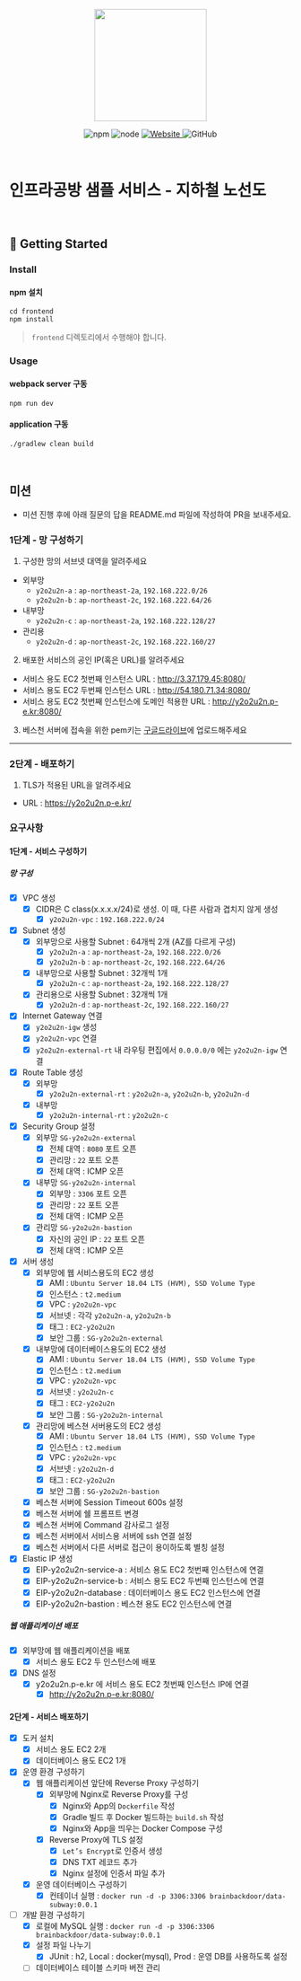 <p align="center">
    <img width="200px;" src="https://raw.githubusercontent.com/woowacourse/atdd-subway-admin-frontend/master/images/main_logo.png"/>
</p>
<p align="center">
  <img alt="npm" src="https://img.shields.io/badge/npm-%3E%3D%205.5.0-blue">
  <img alt="node" src="https://img.shields.io/badge/node-%3E%3D%209.3.0-blue">
  <a href="https://edu.nextstep.camp/c/R89PYi5H" alt="nextstep atdd">
    <img alt="Website" src="https://img.shields.io/website?url=https%3A%2F%2Fedu.nextstep.camp%2Fc%2FR89PYi5H">
  </a>
  <img alt="GitHub" src="https://img.shields.io/github/license/next-step/atdd-subway-service">
</p>

<br>

# 인프라공방 샘플 서비스 - 지하철 노선도

<br>

## 🚀 Getting Started

### Install

#### npm 설치

```
cd frontend
npm install
```

> `frontend` 디렉토리에서 수행해야 합니다.

### Usage

#### webpack server 구동

```
npm run dev
```

#### application 구동

```
./gradlew clean build
```

<br>

## 미션

* 미션 진행 후에 아래 질문의 답을 README.md 파일에 작성하여 PR을 보내주세요.

### 1단계 - 망 구성하기

1. 구성한 망의 서브넷 대역을 알려주세요

- 외부망
    - `y2o2u2n-a` : `ap-northeast-2a`, `192.168.222.0/26`
    - `y2o2u2n-b` : `ap-northeast-2c`, `192.168.222.64/26`
- 내부망
    - `y2o2u2n-c` : `ap-northeast-2a`, `192.168.222.128/27`
- 관리용
    - `y2o2u2n-d` : `ap-northeast-2c`, `192.168.222.160/27`

2. 배포한 서비스의 공인 IP(혹은 URL)를 알려주세요

- 서비스 용도 EC2 첫번째 인스턴스 URL : http://3.37.179.45:8080/
- 서비스 용도 EC2 두번째 인스턴스 URL : http://54.180.71.34:8080/
- 서비스 용도 EC2 첫번째 인스턴스에 도메인 적용한 URL : http://y2o2u2n.p-e.kr:8080/

3. 베스천 서버에 접속을 위한 pem키는 [구글드라이브](https://drive.google.com/drive/folders/1dZiCUwNeH1LMglp8dyTqqsL1b2yBnzd1?usp=sharing)에
   업로드해주세요

---

### 2단계 - 배포하기

1. TLS가 적용된 URL을 알려주세요

- URL : https://y2o2u2n.p-e.kr/

### 요구사항

#### 1단계 - 서비스 구성하기

##### 망 구성

- [x] VPC 생성
    - [x] CIDR은 C class(x.x.x.x/24)로 생성. 이 때, 다른 사람과 겹치지 않게 생성
        - [x] `y2o2u2n-vpc` : `192.168.222.0/24`
- [x] Subnet 생성
    - [x] 외부망으로 사용할 Subnet : 64개씩 2개 (AZ를 다르게 구성)
        - [x] `y2o2u2n-a` : `ap-northeast-2a`, `192.168.222.0/26`
        - [x] `y2o2u2n-b` : `ap-northeast-2c`, `192.168.222.64/26`
    - [x] 내부망으로 사용할 Subnet : 32개씩 1개
        - [x] `y2o2u2n-c` : `ap-northeast-2a`, `192.168.222.128/27`
    - [x] 관리용으로 사용할 Subnet : 32개씩 1개
        - [x] `y2o2u2n-d` : `ap-northeast-2c`, `192.168.222.160/27`
- [x] Internet Gateway 연결
    - [x] `y2o2u2n-igw` 생성
    - [x] `y2o2u2n-vpc` 연결
    - [x] `y2o2u2n-external-rt` 내 라우팅 편집에서 `0.0.0.0/0` 에는 `y2o2u2n-igw` 연결
- [x] Route Table 생성
    - [x] 외부망
        - [x] `y2o2u2n-external-rt` : `y2o2u2n-a`, `y2o2u2n-b`, `y2o2u2n-d`
    - [x] 내부망
        - [x] `y2o2u2n-internal-rt` : `y2o2u2n-c`
- [x] Security Group 설정
    - [x] 외부망 `SG-y2o2u2n-external`
        - [x] 전체 대역 : `8080` 포트 오픈
        - [x] 관리망 : `22` 포트 오픈
        - [x] 전체 대역 : ICMP 오픈
    - [x] 내부망 `SG-y2o2u2n-internal`
        - [x] 외부망 : `3306` 포트 오픈
        - [x] 관리망 : `22` 포트 오픈
        - [x] 전체 대역 : ICMP 오픈
    - [x] 관리망 `SG-y2o2u2n-bastion`
        - [x] 자신의 공인 IP : `22` 포트 오픈
        - [x] 전체 대역 : ICMP 오픈
- [x] 서버 생성
    - [x] 외부망에 웹 서비스용도의 EC2 생성
        - [x] AMI : `Ubuntu Server 18.04 LTS (HVM), SSD Volume Type`
        - [x] 인스턴스 : `t2.medium`
        - [x] VPC : `y2o2u2n-vpc`
        - [x] 서브넷 : 각각 `y2o2u2n-a`, `y2o2u2n-b`
        - [x] 태그 : `EC2-y2o2u2n`
        - [x] 보안 그룹 : `SG-y2o2u2n-external`
    - [x] 내부망에 데이터베이스용도의 EC2 생성
        - [x] AMI : `Ubuntu Server 18.04 LTS (HVM), SSD Volume Type`
        - [x] 인스턴스 : `t2.medium`
        - [x] VPC : `y2o2u2n-vpc`
        - [x] 서브넷 : `y2o2u2n-c`
        - [x] 태그 : `EC2-y2o2u2n`
        - [x] 보안 그룹 : `SG-y2o2u2n-internal`
    - [x] 관리망에 베스쳔 서버용도의 EC2 생성
        - [x] AMI : `Ubuntu Server 18.04 LTS (HVM), SSD Volume Type`
        - [x] 인스턴스 : `t2.medium`
        - [x] VPC : `y2o2u2n-vpc`
        - [x] 서브넷 : `y2o2u2n-d`
        - [x] 태그 : `EC2-y2o2u2n`
        - [x] 보안 그룹 : `SG-y2o2u2n-bastion`
    - [x] 베스쳔 서버에 Session Timeout 600s 설정
    - [x] 베스쳔 서버에 쉘 프롬프트 변경
    - [x] 베스쳔 서버에 Command 감사로그 설정
    - [x] 베스천 서버에서 서비스용 서버에 ssh 연결 설정
    - [x] 베스천 서버에서 다른 서버로 접근이 용이하도록 별칭 설정
- [x] Elastic IP 생성
    - [x] EIP-y2o2u2n-service-a : 서비스 용도 EC2 첫번째 인스턴스에 연결
    - [x] EIP-y2o2u2n-service-b : 서비스 용도 EC2 두번째 인스턴스에 연결
    - [x] EIP-y2o2u2n-database : 데이터베이스 용도 EC2 인스턴스에 연결
    - [x] EIP-y2o2u2n-bastion : 베스쳔 용도 EC2 인스턴스에 연결

##### 웹 애플리케이션 배포

- [x] 외부망에 웹 애플리케이션을 배포
    - [x] 서비스 용도 EC2 두 인스턴스에 배포
- [x] DNS 설정
    - [x] y2o2u2n.p-e.kr 에 서비스 용도 EC2 첫번째 인스턴스 IP에 연결
        - [x] http://y2o2u2n.p-e.kr:8080/

#### 2단계 - 서비스 배포하기

- [x] 도커 설치
    - [x] 서비스 용도 EC2 2개
    - [x] 데이터베이스 용도 EC2 1개
- [x] 운영 환경 구성하기
    - [x] 웹 애플리케이션 앞단에 Reverse Proxy 구성하기
        - [x] 외부망에 Nginx로 Reverse Proxy를 구성
            - [x] Nginx와 App의 `Dockerfile` 작성
            - [x] Gradle 빌드 후 Docker 빌드하는 `build.sh` 작성
            - [x] Nginx와 App을 띄우는 Docker Compose 구성
        - [x] Reverse Proxy에 TLS 설정
            - [x] `Let’s Encrypt`로 인증서 생성
            - [x] DNS TXT 레코드 추가
            - [x] Nginx 설정에 인증서 파일 추가
    - [x] 운영 데이터베이스 구성하기
        - [x] 컨테이너 실행 : `docker run -d -p 3306:3306 brainbackdoor/data-subway:0.0.1`
- [ ] 개발 환경 구성하기
    - [x] 로컬에 MySQL 실행 : `docker run -d -p 3306:3306 brainbackdoor/data-subway:0.0.1`
    - [x] 설정 파일 나누기
        - [x] JUnit : h2, Local : docker(mysql), Prod : 운영 DB를 사용하도록 설정
    - [ ] 데이터베이스 테이블 스키마 버전 관리
